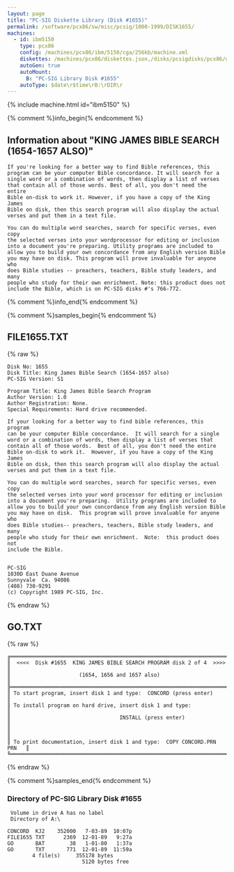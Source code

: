```yaml
---
layout: page
title: "PC-SIG Diskette Library (Disk #1655)"
permalink: /software/pcx86/sw/misc/pcsig/1000-1999/DISK1655/
machines:
  - id: ibm5150
    type: pcx86
    config: /machines/pcx86/ibm/5150/cga/256kb/machine.xml
    diskettes: /machines/pcx86/diskettes.json,/disks/pcsigdisks/pcx86/diskettes.json
    autoGen: true
    autoMount:
      B: "PC-SIG Library Disk #1655"
    autoType: $date\r$time\rB:\rDIR\r
---
```


{% include machine.html id="ibm5150" %}

{% comment %}info_begin{% endcomment %}

## Information about "KING JAMES BIBLE SEARCH (1654-1657 ALSO)"

    If you're looking for a better way to find Bible references, this
    program can be your computer Bible concordance. It will search for a
    single word or a combination of words, then display a list of verses
    that contain all of those words. Best of all, you don't need the entire
    Bible on-disk to work it. However, if you have a copy of the King James
    Bible on disk, then this search program will also display the actual
    verses and put them in a text file.
    
    You can do multiple word searches, search for specific verses, even copy
    the selected verses into your wordprocessor for editing or inclusion
    into a document you're preparing. Utility programs are included to
    allow you to build your own concordance from any English version Bible
    you may have on disk. This program will prove invaluable for anyone who
    does Bible studies -- preachers, teachers, Bible study leaders, and many
    people who study for their own enrichment. Note: this product does not
    include the Bible, which is on PC-SIG disks #'s 766-772.
{% comment %}info_end{% endcomment %}

{% comment %}samples_begin{% endcomment %}

## FILE1655.TXT

{% raw %}
```
Disk No: 1655                                                           
Disk Title: King James Bible Search (1654-1657 also)                    
PC-SIG Version: S1                                                      
                                                                        
Program Title: King James Bible Search Program                          
Author Version: 1.0                                                     
Author Registration: None.                                              
Special Requirements: Hard drive recommended.                           
                                                                        
If your looking for a better way to find bible references, this program 
can be your computer Bible concordance.  It will search for a single    
word or a combination of words, then display a list of verses that      
contain all of those words.  Best of all, you don't need the entire     
Bible on-disk to work it.  However, if you have a copy of the King James
Bible on disk, then this search program will also display the actual    
verses and put them in a text file.                                     
                                                                        
You can do multiple word searches, search for specific verses, even copy
the selected verses into your word processor for editing or inclusion   
into a document you're preparing.  Utility programs are included to     
allow you to build your own concordance from any English version Bible  
you may have on disk.  This program will prove invaluable for anyone who
does Bible studies-- preachers, teachers, Bible study leaders, and many 
people who study for their own enrichment.  Note:  this product does not
include the Bible.                                                      
                                                                        
                                                                        
PC-SIG                                                                  
1030D East Duane Avenue                                                 
Sunnyvale  Ca. 94086                                                    
(408) 730-9291                                                          
(c) Copyright 1989 PC-SIG, Inc.                                         
```
{% endraw %}

## GO.TXT

{% raw %}
```
╔═════════════════════════════════════════════════════════════════════════╗
║  <<<<  Disk #1655  KING JAMES BIBLE SEARCH PROGRAM disk 2 of 4  >>>>    ║
║                      (1654, 1656 and 1657 also)                         ║
╠═════════════════════════════════════════════════════════════════════════╣
║ To start program, insert disk 1 and type:  CONCORD (press enter)        ║
║ To install program on hard drive, insert disk 1 and type:               ║
║                                   INSTALL (press enter)                 ║
║                                                                         ║
║ To print documentation, insert disk 1 and type:  COPY CONCORD.PRN PRN   ║
╚═════════════════════════════════════════════════════════════════════════╝
```
{% endraw %}

{% comment %}samples_end{% endcomment %}

### Directory of PC-SIG Library Disk #1655

     Volume in drive A has no label
     Directory of A:\

    CONCORD  KJ2    352000   7-03-89  10:07p
    FILE1655 TXT      2369  12-01-89   9:27a
    GO       BAT        38   1-01-80   1:37a
    GO       TXT       771  12-01-89  11:59a
            4 file(s)     355178 bytes
                            5120 bytes free
